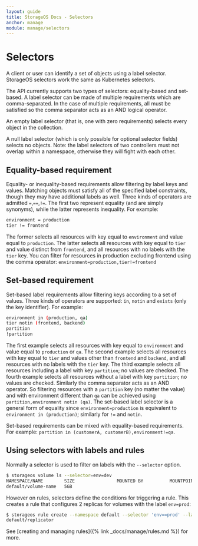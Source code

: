 ```yaml
---
layout: guide
title: StorageOS Docs - Selectors
anchor: manage
module: manage/selectors
---
```


# Selectors

A client or user can identify a set of objects using a label selector. StorageOS
selectors work the same as Kubernetes selectors.

The API currently supports two types of selectors: equality-based and set-based.
A label selector can be made of multiple requirements which are comma-separated.
In the case of multiple requirements, all must be satisfied so the comma
separator acts as an AND logical operator.

An empty label selector (that is, one with zero requirements) selects every
object in the collection.

A null label selector (which is only possible for optional selector fields)
selects no objects. Note: the label selectors of two controllers must not
overlap within a namespace, otherwise they will fight with each other.

## Equality-based requirement

Equality- or inequality-based requirements allow filtering by label keys and
values. Matching objects must satisfy all of the specified label constraints,
though they may have additional labels as well. Three kinds of operators are
admitted `=`,`==`,`!=`. The first two represent equality (and are simply
synonyms), while the latter represents inequality. For example:

```bash
environment = production
tier != frontend
```

The former selects all resources with key equal to `environment` and value equal
to `production`. The latter selects all resources with key equal to `tier` and
value distinct from `frontend`, and all resources with no labels with the `tier`
key. You can filter for resources in production excluding frontend using the
comma operator: `environment=production,tier!=frontend`

## Set-based requirement

Set-based label requirements allow filtering keys according to a set of values.
Three kinds of operators are supported: `in`, `notin` and `exists` (only the key
identifier). For example:

```bash
environment in (production, qa)
tier notin (frontend, backend)
partition
!partition
```

The first example selects all resources with key equal to `environment` and
value equal to `production` or `qa`. The second example selects all resources
with key equal to `tier` and values other than `frontend` and `backend`, and all
resources with no labels with the `tier` key. The third example selects all
resources including a label with key `partition`; no values are checked. The
fourth example selects all resources without a label with key `partition`; no
values are checked. Similarly the comma separator acts as an AND operator. So
filtering resources with a `partition` key (no matter the value) and with
environment different than `qa` can be achieved using `partition,environment
notin (qa)`. The set-based label selector is a general form of equality since
`environment=production` is equivalent to `environment in (production)`;
similarly for `!=` and `notin`.

Set-based requirements can be mixed with equality-based requirements. For
example: `partition in (customerA, customerB),environment!=qa`.

## Using selectors with labels and rules

Normally a selector is used to filter on labels with the
`--selector` option.

```bash
$ storageos volume ls --selector=env=dev
NAMESPACE/NAME        SIZE                MOUNTED BY          MOUNTPOINT          STATUS              REPLICAS
default/volume-name   5GB                                                         active              0/0
```

However on rules, selectors define the conditions for triggering a rule. This
creates a rule that configures 2 replicas for volumes with the label `env=prod`:

```bash
$ storageos rule create --namespace default --selector 'env==prod' --label storageos.feature.replicas=2 replicator
default/replicator
```

See [creating and managing rules]({% link _docs/manage/rules.md %}) for
more.
